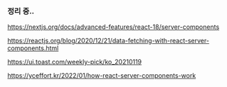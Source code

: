 
### 정리 중..

https://nextjs.org/docs/advanced-features/react-18/server-components

https://reactjs.org/blog/2020/12/21/data-fetching-with-react-server-components.html

https://ui.toast.com/weekly-pick/ko_20210119

https://yceffort.kr/2022/01/how-react-server-components-work